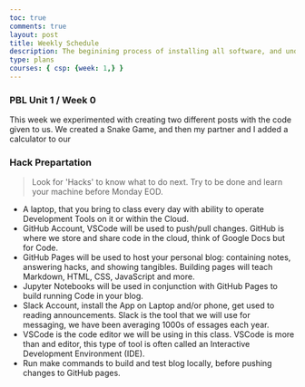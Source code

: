 ```yaml
---
toc: true
comments: true
layout: post
title: Weekly Schedule 
description: The beginining process of installing all software, and understanding hacks and tangibles.
type: plans
courses: { csp: {week: 1,} }
---
```


### PBL Unit 1 / Week 0
This week we experimented with creating two different posts with the code given to us. We created a Snake Game, and then my partner and I added a calculator to our 

### Hack Prepartation
> Look for 'Hacks' to know what to do next.  Try to be done and learn your machine before Monday EOD.
- A laptop, that you bring to class every day with ability to operate Development Tools on it or within the Cloud.
- GitHub Account, VSCode will be used to push/pull changes. GitHub is where we store and share code in the cloud, think of Google Docs but for Code.
- GitHub Pages will be used to host your personal blog: containing notes, answering hacks, and showing tangibles.  Building pages will teach Markdown, HTML, CSS, JavaScript and more.
- Jupyter Notebooks will be used in conjunction with GitHub Pages to build running Code in your blog.
- Slack Account, install the App on Laptop and/or phone, get used to reading announcements. Slack is the tool that we will use for messaging, we have been averaging 1000s of essages each year.
- VSCode is the code editor we will be using in this class.  VSCode is more than and editor, this type of tool is often called an Interactive Development Environment (IDE). 
- Run make commands to build and test blog locally, before pushing changes to GitHub pages.
